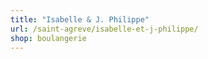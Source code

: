 ```yaml
---
title: "Isabelle & J. Philippe"
url: /saint-agreve/isabelle-et-j-philippe/
shop: boulangerie
---
```

